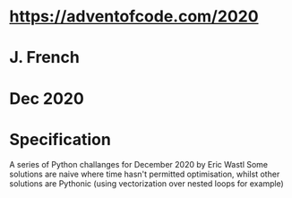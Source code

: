 # https://adventofcode.com/2020
# J. French
# Dec 2020

# Specification
A series of Python challanges for December 2020 by Eric Wastl
Some solutions are naive where time hasn't permitted optimisation, whilst other solutions are Pythonic (using vectorization over nested loops for example)

